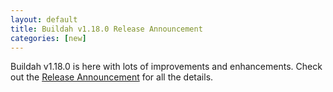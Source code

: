 ```yaml
---
layout: default
title: Buildah v1.18.0 Release Announcement
categories: [new]
---
```

Buildah v1.18.0 is here with lots of improvements and enhancements.  Check out the [Release Announcement](https://buildah.io/releases/2020/12/03/Buildah-version-v1.18.0.html) for all the details.
